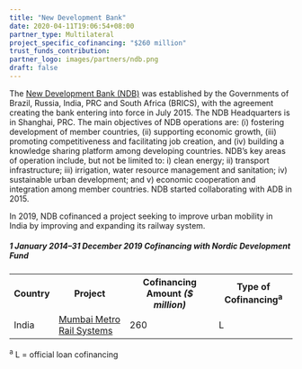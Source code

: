 ```yaml
---
title: "New Development Bank"
date: 2020-04-11T19:06:54+08:00
partner_type: Multilateral
project_specific_cofinancing: "$260 million"
trust_funds_contribution:
partner_logo: images/partners/ndb.png
draft: false
---
```

The <a href="https://www.ndb.int/">New Development Bank (NDB)</a> was established by the Governments of Brazil, Russia, India, PRC and South Africa (BRICS), with the agreement creating the bank entering into force in July 2015. The NDB Headquarters is in Shanghai, PRC. The main objectives of NDB operations are: (i) fostering development of member countries, (ii) supporting economic growth, (iii) promoting competitiveness and facilitating job creation, and (iv) building a knowledge sharing platform among developing countries. NDB’s key areas of operation include, but not be limited to: i) clean energy; ii) transport infrastructure; iii) irrigation, water resource management and sanitation; iv) sustainable urban development; and v) economic cooperation and integration among member countries. NDB started collaborating with ADB in 2015.    

In 2019, NDB cofinanced a project seeking to improve urban mobility in India by improving and expanding its railway system.  


##### _1 January 2014–31 December 2019_ Cofinancing with Nordic Development Fund

<table class="table dr-partner-table">
<tr>
<th>Country</th>
<th>Project</th>
<th>Cofinancing Amount <em>($ million)</em></th>
<th>Type of Cofinancing<sup>a</sup></th>
</tr>

<tr>
<td>India</td>
<td><a href="https://www.adb.org/projects/49469-007/main" target="_blank">Mumbai Metro Rail Systems</a></td>
<td>260 </td>
<td>L</td>
</tr>

</table>


<p class="dr-footnote"><sup>a</sup> L = official loan cofinancing </p>